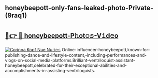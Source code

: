 ## honeybeepott-only-fans​-leaked-photo​-Private-(9raq1)


# <h2><a href="https://mediaupload.pro?title=honeybeepott&ref=git">🔗👉 🔴 honeybeepott-P𝚑ot𝚘𝚜-V𝚒d𝚎o</a></h2>

[![Corinna Kopf Nue Nu𝚍e𝚜](https://i.imgur.com/0qMVB7G.gif)](https://mediaupload.pro?title=honeybeepott&ref=git)
Online-influencer-honeybeepott,known-for-publishing-dance-and-lifestyle-content,-including-performances-and-vlogs-on-social-media-platforms.Brilliant-ventriloquist-assistant-honeybeepott,celebrated-for-their-exceptional-abilities-and-accomplishments-in-assisting-ventriloquists.  